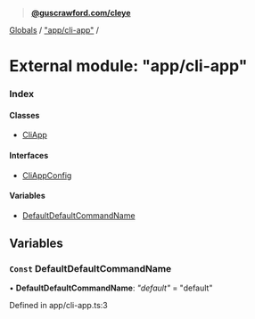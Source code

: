 > **[@guscrawford.com/cleye](../README.md)**

[Globals](../globals.md) / ["app/cli-app"](_app_cli_app_.md) /

# External module: "app/cli-app"

### Index

#### Classes

* [CliApp](../classes/_app_cli_app_.cliapp.md)

#### Interfaces

* [CliAppConfig](../interfaces/_app_cli_app_.cliappconfig.md)

#### Variables

* [DefaultDefaultCommandName](_app_cli_app_.md#const-defaultdefaultcommandname)

## Variables

### `Const` DefaultDefaultCommandName

• **DefaultDefaultCommandName**: *"default"* = "default"

Defined in app/cli-app.ts:3